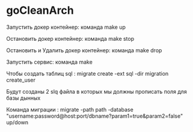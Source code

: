 # goCleanArch

Запустить докер контейнер: команда make up

Остановить докер контейнер: команда make stop

Остановить и Удалить докер контейнер: команда make drop


Запустить сервис: команда make



Чтобы создать таблиц sql :
	migrate create -ext sql -dir migration create_user
	
Будут созданы 2 slq файла в которых мы должны прописать поля для базы дынных

Команда миграции :
	migrate -path path -database "username:password@host:port/dbname?param1=true&param2=false" up/down

